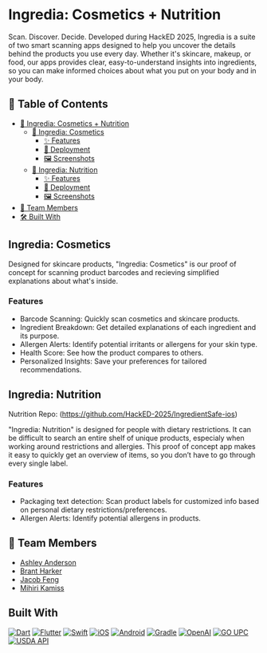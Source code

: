 
# Ingredia: Cosmetics + Nutrition

Scan. Discover. Decide.
Developed during HackED 2025, Ingredia is a suite of two smart scanning apps designed to help you uncover the details behind the products you use every day. Whether it's skincare, makeup, or food, our apps provides clear, easy-to-understand insights into ingredients, so you can make informed choices about what you put on your body and in your body.

## 📖 Table of Contents
- [📘 Ingredia: Cosmetics + Nutrition](#-ingredia-cosmetics--nutrition)
  - [💄 Ingredia: Cosmetics](#-ingredia-cosmetics)
    - [✨ Features](#-features)
    - [🚀 Deployment](#-deployment)
    - [🖼️ Screenshots](#-screenshots)
  - [🥗 Ingredia: Nutrition](#-ingredia-nutrition)
    - [✨ Features](#-features-1)
    - [🚀 Deployment](#-deployment-1)
    - [🖼️ Screenshots](#-screenshots-1)
- [👥 Team Members](#-team-members)
- [🛠️ Built With](#-built-with)


## Ingredia: Cosmetics

Designed for skincare products, "Ingredia: Cosmetics" is our proof of concept for scanning product barcodes and recieving simplified explanations about what's inside. 

### Features
- Barcode Scanning: Quickly scan cosmetics and skincare products.
- Ingredient Breakdown: Get detailed explanations of each ingredient and its purpose.
- Allergen Alerts: Identify potential irritants or allergens for your skin type.
- Health Score: See how the product compares to others.
- Personalized Insights: Save your preferences for tailored recommendations.

## Ingredia: Nutrition

Nutrition Repo: (https://github.com/HackED-2025/IngredientSafe-ios)

"Ingredia: Nutrition" is designed for people with dietary restrictions. It can be difficult to search an entire shelf of unique products, especialy when working around restrictions and allergies. This proof of concept app makes it easy to quickly get an overview of items, so you don’t have to go through every single label.

### Features

- Packaging text detection: Scan product labels for customized info based on personal dietary restrictions/preferences.
- Allergen Alerts: Identify potential allergens in products.

## 👥 Team Members
- [Ashley Anderson](https://github.com/Precisshley)
- [Brant Harker](https://github.com/Brant-Harker)
- [Jacob Feng](https://github.com/peanutChowder)
- [Mihiri Kamiss](https://github.com/Jaymerist)

## Built With

[![Dart][Dart-shield]][dart-url]
[![Flutter][Flutter-shield]][flutter-url]
[![Swift][Swift-shield]][swift-url]
[![iOS][iOS-shield]][ios-url]
[![Android][Android-shield]][android-url]
[![Gradle][Gradle-shield]][gradle-url]
[![OpenAI][OpenAI-shield]][openai-url]
[![GO UPC][GOUPC-shield]][goupc-url]
[![USDA API][USDAAPI-shield]][usdaapi-url]

<!-- MARKDOWN LINKS & IMAGES -->
<!-- https://www.markdownguide.org/basic-syntax/#reference-style-links -->
[Dart-shield]: https://img.shields.io/badge/Dart-0175C2?style=for-the-badge&logo=dart&logoColor=white
[dart-url]: https://dart.dev/

[Flutter-shield]: https://img.shields.io/badge/Flutter-02569B?style=for-the-badge&logo=flutter&logoColor=white
[flutter-url]: https://flutter.dev/

[Swift-shield]: https://img.shields.io/badge/Swift-FA7343?style=for-the-badge&logo=swift&logoColor=white
[swift-url]: https://developer.apple.com/swift/

[iOS-shield]: https://img.shields.io/badge/iOS-000000?style=for-the-badge&logo=ios&logoColor=white
[ios-url]: https://developer.apple.com/ios/

[Android-shield]: https://img.shields.io/badge/Android-3DDC84?style=for-the-badge&logo=android&logoColor=white
[android-url]: https://developer.android.com/

[Gradle-shield]: https://img.shields.io/badge/Gradle-02303A?style=for-the-badge&logo=gradle&logoColor=white
[gradle-url]: https://gradle.org/

[OpenAI-shield]: https://img.shields.io/badge/OpenAI-412991?style=for-the-badge&logo=openai&logoColor=white
[openai-url]: https://openai.com/

[GOUPC-shield]: https://img.shields.io/badge/GO%20UPC-FF5722?style=for-the-badge&logo=barcode&logoColor=white
[goupc-url]: https://go-upc.com/

[USDAAPI-shield]: https://img.shields.io/badge/USDA%20API-4CAF50?style=for-the-badge&logo=gov&logoColor=white
[usdaapi-url]: https://fdc.nal.usda.gov/api-key-signup.html


